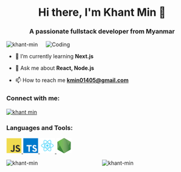 <h1 align="center">Hi there, I'm Khant Min 👋</h1>
<h3 align="center">A passionate fullstack developer from Myanmar</h3>
<img align="right" alt="Coding" width="400" src="https://www.careerguide.com/career/wp-content/uploads/2020/03/full-stack-development.gif"/>

<p align="left"> <img src="https://komarev.com/ghpvc/?username=khant-min&label=Profile%20views&color=0e75b6&style=flat" alt="khant-min" /> </p>

- 🌱 I’m currently learning **Next.js**

- 💬 Ask me about **React, Node.js**

- 📫 How to reach me **kmin01405@gmail.com**

<h3 align="left">Connect with me:</h3>

<p align="left">
<a href="https://www.facebook.com/profile.php?id=100056090291385&mibextid=ZbWKwL" target="blank"><img align="center" src="https://raw.githubusercontent.com/rahuldkjain/github-profile-readme-generator/master/src/images/icons/Social/facebook.svg" alt="khant min" height="30" width="40" /></a>
</p>

<h3 align="left">Languages and Tools:</h3>

<p>
  <a href="https://developer.mozilla.org/en-US/docs/Web/JavaScript" target="_blank" rel="noreferrer"> 
    <img src="https://raw.githubusercontent.com/devicons/devicon/master/icons/javascript/javascript-original.svg" alt="javascript" width="40" height="40"/> 
   </a>

  <a href="https://www.typescriptlang.org/" target="_blank" rel="noreferrer"> 
    <img src="https://raw.githubusercontent.com/devicons/devicon/master/icons/typescript/typescript-original.svg" alt="typescript" width="40" height="40"/> 
  </a>

  <a href="https://reactjs.org/" target="_blank" rel="noreferrer"> 
    <img src="https://raw.githubusercontent.com/github/explore/80688e429a7d4ef2fca1e82350fe8e3517d3494d/topics/react/react.png" alt="react" width="40" height="40"/> 
  </a> 

  <a href="https://nodejs.org" target="_blank" rel="noreferrer"> 
    <img src="https://raw.githubusercontent.com/github/explore/80688e429a7d4ef2fca1e82350fe8e3517d3494d/topics/nodejs/nodejs.png" alt="nodejs" width="40" height="40"/> 
  </a> 
</p>

<p>
  <img align="left" width="50%" src="https://github-readme-stats.vercel.app/api?username=KhantMin&show_icons=true&theme=cobalt" alt="khant-min" />
</p>

<p>
  <img align="left" width="40%" src="https://github-readme-stats.vercel.app/api/top-langs?username=khant-min&show_icons=true&locale=en&layout=compact" alt="khant-min" />
</p>


